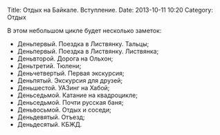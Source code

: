 Title: Отдых на Байкале. Вступление.
Date: 2013-10-11 10:20
Category: Отдых

В этом небольшом цикле будет несколько заметок:

* Деньпервый. Поездка в Листвянку. Тальцы;
* Деньпервый. Поездка в Листвянку. Листвянка;
* Деньвторой. Дорога на Ольхон;
* Деньтретий. Тюлени;
* Деньчетвертый. Первая экскурсия;
* Деньпятый. Экскурсия для друзей;
* Деньшестой. УАЗинг на Хабой;
* Деньседьмой. Катание на квадроцикле;
* Деньседьмой. Почти русская баня;
* Деньвосьмой. Отдых и соседи;
* Деньдевятый. Отъезд;
* Деньдесятый. КБЖД.